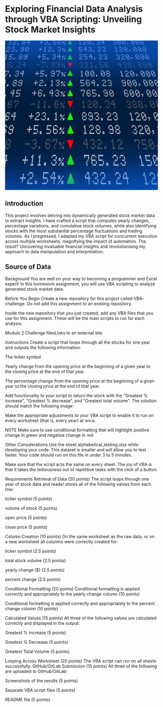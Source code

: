 # Exploring Financial Data Analysis through VBA Scripting: Unveiling Stock Market Insights
<img src="images/stockmarket.jpg" width="1000" height="491">

## Introduction
This project involves delving into dynamically generated stock market data to extract insights. I have crafted a script that computes yearly changes, percentage variations, and cumulative stock volumes, while also identifying stocks with the most substantial percentage fluctuations and trading volumes. As I progressed, I adapted my VBA script for concurrent execution across multiple worksheets, magnifying the impact of automation. The result? Uncovering invaluable financial insights and revolutionising my approach to data manipulation and interpretation.

## Source of Data

Background
You are well on your way to becoming a programmer and Excel expert! In this homework assignment, you will use VBA scripting to analyze generated stock market data.

Before You Begin
Create a new repository for this project called VBA-challenge. Do not add this assignment to an existing repository.

Inside the new repository that you just created, add any VBA files that you use for this assignment. These will be the main scripts to run for each analysis.

Module 2 Challenge filesLinks to an external site.

Instructions
Create a script that loops through all the stocks for one year and outputs the following information:

The ticker symbol

Yearly change from the opening price at the beginning of a given year to the closing price at the end of that year.

The percentage change from the opening price at the beginning of a given year to the closing price at the end of that year.

Add functionality to your script to return the stock with the "Greatest % increase", "Greatest % decrease", and "Greatest total volume". The solution should match the following image:

Make the appropriate adjustments to your VBA script to enable it to run on every worksheet (that is, every year) at once.

NOTE
Make sure to use conditional formatting that will highlight positive change in green and negative change in red

Other Considerations
Use the sheet alphabetical_testing.xlsx while developing your code. This dataset is smaller and will allow you to test faster. Your code should run on this file in under 3 to 5 minutes.

Make sure that the script acts the same on every sheet. The joy of VBA is that it takes the tediousness out of repetitive tasks with the click of a button.

Requirements
Retrieval of Data (20 points)
The script loops through one year of stock data and reads/ stores all of the following values from each row:

ticker symbol (5 points)

volume of stock (5 points)

open price (5 points)

close price (5 points)

Column Creation (10 points)
On the same worksheet as the raw data, or on a new worksheet all columns were correctly created for:

ticker symbol (2.5 points)

total stock volume (2.5 points)

yearly change ($) (2.5 points)

percent change (2.5 points)

Conditional Formatting (20 points)
Conditional formatting is applied correctly and appropriately to the yearly change column (10 points)

Conditional formatting is applied correctly and appropriately to the percent change column (10 points)

Calculated Values (15 points)
All three of the following values are calculated correctly and displayed in the output:

Greatest % Increase (5 points)

Greatest % Decrease (5 points)

Greatest Total Volume (5 points)

Looping Across Worksheet (20 points)
The VBA script can run on all sheets successfully.
GitHub/GitLab Submission (15 points)
All three of the following are uploaded to GitHub/GitLab:

Screenshots of the results (5 points)

Separate VBA script files (5 points)

README file (5 points)
